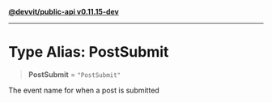 [**@devvit/public-api v0.11.15-dev**](../README.md)

---

# Type Alias: PostSubmit

> **PostSubmit** = `"PostSubmit"`

The event name for when a post is submitted
